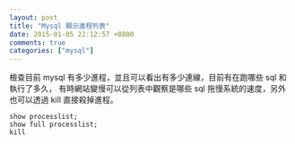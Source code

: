 ```yaml
---
layout: post
title: "Mysql 顯示進程列表"
date: 2015-01-05 22:12:57 +0800
comments: true
categories: ["mysql"]
---
```



<!-- more -->

檢查目前 mysql 有多少進程，並且可以看出有多少連線，目前有在跑哪些 sql 和執行了多久，
有時網站變慢可以從列表中觀察是哪些 sql 拖慢系統的速度，另外也可以透過 kill 直接殺掉進程。

	show processlist;
	show full processlist;
	kill
